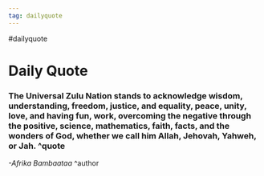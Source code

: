 ```yaml
---
tag: dailyquote
---
```


#dailyquote

# Daily Quote

### The Universal Zulu Nation stands to acknowledge wisdom, understanding, freedom, justice, and equality, peace, unity, love, and having fun, work, overcoming the negative through the positive, science, mathematics, faith, facts, and the wonders of God, whether we call him Allah, Jehovah, Yahweh, or Jah. ^quote
*-Afrika Bambaataa* ^author
